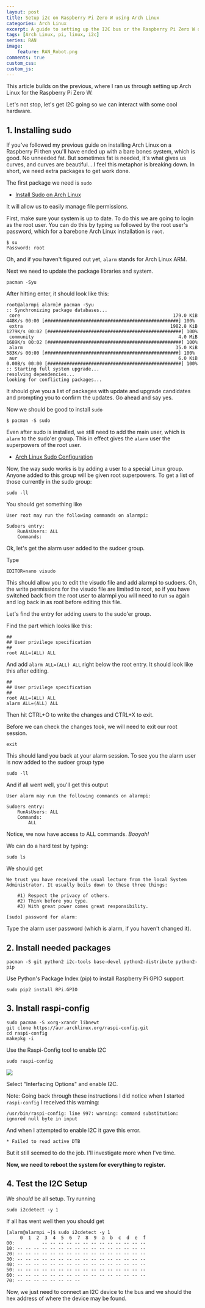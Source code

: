 ```yaml
---
layout: post
title: Setup i2c on Raspberry Pi Zero W using Arch Linux
categories: Arch Linux
excerpt: A guide to setting up the I2C bus or the Raspberry Pi Zero W on Arch Linux
tags: [Arch Linux, pi, linux, i2c]
series: RAN
image: 
    feature: RAN_Robot.png
comments: true
custom_css:
custom_js: 
---
```


This article builds on the previous, where I ran us through setting up Arch Linux for the Raspberry Pi Zero W.

Let's not stop, let's get I2C going so we can interact with some cool hardware.

## 1. Installing sudo
If you've followed my previous guide on installing Arch Linux on a Raspberry Pi then you'll have ended up with a bare bones system, which is good.  No unneeded fat.  But sometimes fat is needed, it's what gives us curves, and curves are beautiful....I feel this metaphor is breaking down.  In short, we need extra packages to get work done.

The first package we need is `sudo`

* [Install Sudo on Arch Linux](https://wiki.archlinux.org/index.php/sudo#Installation)

It will allow us to easily manage file permissions.

First, make sure your system is up to date.  To do this we are going to login as the root user.  You can do this by typing `su` followed by the root user's password, which for a barebone Arch Linux installation is `root`.
```
$ su
Password: root
```

Oh, and if you haven't figured out yet, `alarm` stands for Arch Linux ARM.

Next we need to update the package libraries and system.
```
pacman -Syu
```
After hitting enter, it should look like this:
```
root@alarmpi alarm]# pacman -Syu
:: Synchronizing package databases...
 core                                                        179.0 KiB   448K/s 00:00 [#################################################] 100%
 extra                                                      1982.8 KiB  1279K/s 00:02 [#################################################] 100%
 community                                                     4.0 MiB  1689K/s 00:02 [#################################################] 100%
 alarm                                                        35.0 KiB   583K/s 00:00 [#################################################] 100%
 aur                                                           6.0 KiB  0.00B/s 00:00 [#################################################] 100%
:: Starting full system upgrade...
resolving dependencies...
looking for conflicting packages...
```
It should give you a list of packages with update and upgrade candidates and prompting you to confirm the updates.  Go ahead and say yes.

Now we should be good to install `sudo`

```
$ pacman -S sudo
```

Even after sudo is installed, we still need to add the main user, which is `alarm` to the sudo'er group.  This in effect gives the `alarm` user the superpowers of the root user.

* [Arch Linux Sudo Configuration](https://wiki.archlinux.org/index.php/sudo#Configuration)

Now, the way sudo works is by adding a user to a special Linux group.  Anyone added to this group will be given root superpowers.  To get a list of those currently in the sudo group:
```
sudo -ll
```

You should get something like

```
User root may run the following commands on alarmpi:

Sudoers entry:
    RunAsUsers: ALL
    Commands:
```
Ok, let's get the alarm user added to the sudoer group.

Type
```
EDITOR=nano visudo
```
This should allow you to edit the visudo file and add alarmpi to sudoers.  Oh, the write permissions for the visudo file are limited to root, so if you have switched back from the root user to alarmpi you will need to run `su` again and log back in as root before editing this file.

Let's find the entry for adding users to the sudo'er group.

Find the part which looks like this:
```
##
## User privilege specification
##
root ALL=(ALL) ALL
```
And add `alarm ALL=(ALL) ALL` right below the root entry.  It should look like this after editing.

```
##
## User privilege specification
##
root ALL=(ALL) ALL
alarm ALL=(ALL) ALL
```

Then hit CTRL+O to write the changes and CTRL+X to exit.

Before we can check the changes took, we will need to exit our root session.

```
exit
```
This should land you back at your alarm session.  To see you the alarm user is now added to the sudoer group type

```
sudo -ll
```
And if all went well, you'll get this output
```
User alarm may run the following commands on alarmpi:

Sudoers entry:
    RunAsUsers: ALL
    Commands:
        ALL
```
Notice, we now have access to ALL commands.  _Booyah!_

We can do a hard test by typing:

```
sudo ls
```
We should get
```
We trust you have received the usual lecture from the local System
Administrator. It usually boils down to these three things:

    #1) Respect the privacy of others.
    #2) Think before you type.
    #3) With great power comes great responsibility.

[sudo] password for alarm:
```
Type the alarm user password (which is alarm, if you haven't changed it).


## 2. Install needed packages

```
pacman -S git python2 i2c-tools base-devel python2-distribute python2-pip
```

Use Python's Package Index (pip) to install Raspberry Pi GPIO support

```
sudo pip2 install RPi.GPIO
```

## 3. Install raspi-config
```
sudo pacman -S xorg-xrandr libnewt
git clone https://aur.archlinux.org/raspi-config.git
cd raspi-config
makepkg -i
```

Use the Raspi-Config tool to enable I2C
```
sudo raspi-config
```

![](../images/rasp-config.png)


Select "Interfacing Options" and enable I2C.

Note: Going back through these instructions I did notice when I started `raspi-config` I received this warning:

`/usr/bin/raspi-config: line 997: warning: command substitution: ignored null byte in input`

And when I attempted to enable I2C it gave this error.

`* Failed to read active DTB`

But it still seemed to do the job. I'll investigate more when I've time.

**Now, we need to reboot the system for everything to register.**


## 4. Test the I2C Setup
We _should_ be all setup.  Try running
```
sudo i2cdetect -y 1
```

If all has went well then you should get
```
[alarm@alarmpi ~]$ sudo i2cdetect -y 1
     0  1  2  3  4  5  6  7  8  9  a  b  c  d  e  f
00:          -- -- -- -- -- -- -- -- -- -- -- -- --
10: -- -- -- -- -- -- -- -- -- -- -- -- -- -- -- --
20: -- -- -- -- -- -- -- -- -- -- -- -- -- -- -- --
30: -- -- -- -- -- -- -- -- -- -- -- -- -- -- -- --
40: -- -- -- -- -- -- -- -- -- -- -- -- -- -- -- --
50: -- -- -- -- -- -- -- -- -- -- -- -- -- -- -- --
60: -- -- -- -- -- -- -- -- -- -- -- -- -- -- -- --
70: -- -- -- -- -- -- -- --
```
Now, we just need to connect an I2C device to the bus and we should the hex address of where the device may be found.